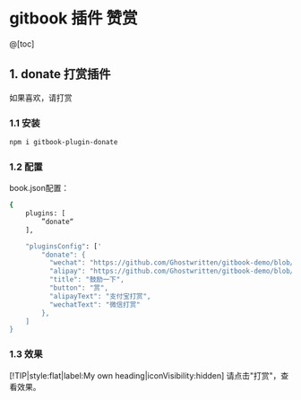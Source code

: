 #  gitbook 插件 赞赏
@[toc]
##   1. donate 打赏插件
如果喜欢，请打赏
###  1.1 安装

```bash
npm i gitbook-plugin-donate
```

### 1.2 配置
book.json配置：
```bash
{
    plugins: [
        ”donate“
    ],

    "pluginsConfig": ['
        "donate": {
          "wechat": "https://github.com/Ghostwritten/gitbook-demo/blob/gh-pages/img/aplipay.png?raw=true",
          "alipay": "https://github.com/Ghostwritten/gitbook-demo/blob/gh-pages/img/wechat.png?raw=true",
          "title": "鼓励一下",
          "button": "赏",
          "alipayText": "支付宝打赏",
          "wechatText": "微信打赏"
        },
    ]
}
```
###  1.3 效果
[!TIP|style:flat|label:My own heading|iconVisibility:hidden]
请点击"打赏"，查看效果。
